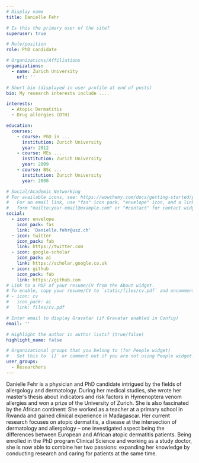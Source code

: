 ```yaml
---
# Display name
title: Danielle Fehr

# Is this the primary user of the site?
superuser: true

# Role/position
role: PhD candidate

# Organizations/Affiliations
organizations:
  - name: Zurich University
    url: ''

# Short bio (displayed in user profile at end of posts)
bio: My research interests include ....

interests:
  - Atopic Dermatitis
  - Drug allergies (DTH)

education:
  courses:
    - course: PhD in ...
      institution: Zurich University
      year: 2012
    - course: MEs ....
      institution: Zurich University
      year: 2009
    - course: BSc ...
      institution: Zurich University
      year: 2008

# Social/Academic Networking
# For available icons, see: https://wowchemy.com/docs/getting-started/page-builder/#icons
#   For an email link, use "fas" icon pack, "envelope" icon, and a link in the
#   form "mailto:your-email@example.com" or "#contact" for contact widget.
social:
  - icon: envelope
    icon_pack: fas
    link: 'Danielle.fehr@usz.ch'
  - icon: twitter
    icon_pack: fab
    link: https://twitter.com
  - icon: google-scholar
    icon_pack: ai
    link: https://scholar.google.co.uk
  - icon: github
    icon_pack: fab
    link: https://github.com
# Link to a PDF of your resume/CV from the About widget.
# To enable, copy your resume/CV to `static/files/cv.pdf` and uncomment the lines below.
# - icon: cv
#   icon_pack: ai
#   link: files/cv.pdf

# Enter email to display Gravatar (if Gravatar enabled in Config)
email: ''

# Highlight the author in author lists? (true/false)
highlight_name: false

# Organizational groups that you belong to (for People widget)
#   Set this to `[]` or comment out if you are not using People widget.
user_groups:
  - Researchers
---
```


Danielle Fehr is a physician and PhD candidate intrigued by the fields of allergology and dermatology. During her medical studies, she wrote her master’s thesis about indicators and risk factors in Hymenoptera venom allergies and won a prize of the University of Zurich. She is also fascinated by the African continent: She worked as a teacher at a primary school in Rwanda and gained clinical experience in Madagascar. Her current research focuses on atopic dermatitis, a disease at the intersection of dermatology and allergology – one investigated aspect being the differences between European and African atopic dermatitis patients. Being enrolled in the PhD program Clinical Science and working as a study doctor, she is now able to combine her two passions: expanding her knowledge by conducting research and caring for patients at the same time.

